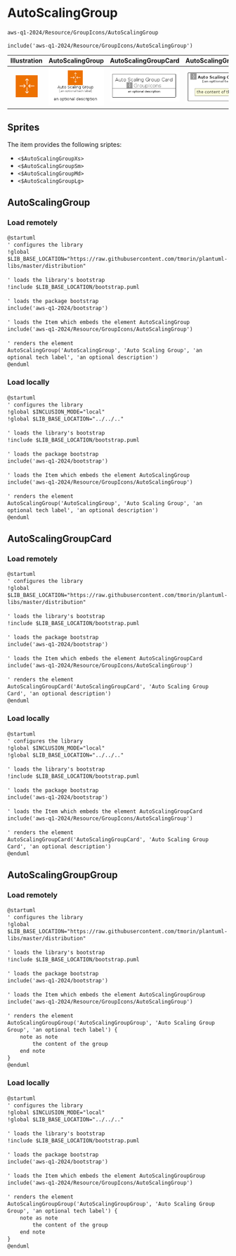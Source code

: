 # AutoScalingGroup


```text
aws-q1-2024/Resource/GroupIcons/AutoScalingGroup
```

```text
include('aws-q1-2024/Resource/GroupIcons/AutoScalingGroup')
```



| Illustration | AutoScalingGroup | AutoScalingGroupCard | AutoScalingGroupGroup |
| :---: | :---: | :---: | :---: |
| ![illustration for Illustration](../../../aws-q1-2024/Resource/GroupIcons/AutoScalingGroup.png) | ![illustration for AutoScalingGroup](../../../aws-q1-2024/Resource/GroupIcons/AutoScalingGroup.Local.png) | ![illustration for AutoScalingGroupCard](../../../aws-q1-2024/Resource/GroupIcons/AutoScalingGroupCard.Local.png) | ![illustration for AutoScalingGroupGroup](../../../aws-q1-2024/Resource/GroupIcons/AutoScalingGroupGroup.Local.png) |



## Sprites
The item provides the following sriptes:

- `<$AutoScalingGroupXs>`
- `<$AutoScalingGroupSm>`
- `<$AutoScalingGroupMd>`
- `<$AutoScalingGroupLg>`





## AutoScalingGroup

### Load remotely
```plantuml
@startuml
' configures the library
!global $LIB_BASE_LOCATION="https://raw.githubusercontent.com/tmorin/plantuml-libs/master/distribution"

' loads the library's bootstrap
!include $LIB_BASE_LOCATION/bootstrap.puml

' loads the package bootstrap
include('aws-q1-2024/bootstrap')

' loads the Item which embeds the element AutoScalingGroup
include('aws-q1-2024/Resource/GroupIcons/AutoScalingGroup')

' renders the element
AutoScalingGroup('AutoScalingGroup', 'Auto Scaling Group', 'an optional tech label', 'an optional description')
@enduml
```

### Load locally
```plantuml
@startuml
' configures the library
!global $INCLUSION_MODE="local"
!global $LIB_BASE_LOCATION="../../.."

' loads the library's bootstrap
!include $LIB_BASE_LOCATION/bootstrap.puml

' loads the package bootstrap
include('aws-q1-2024/bootstrap')

' loads the Item which embeds the element AutoScalingGroup
include('aws-q1-2024/Resource/GroupIcons/AutoScalingGroup')

' renders the element
AutoScalingGroup('AutoScalingGroup', 'Auto Scaling Group', 'an optional tech label', 'an optional description')
@enduml
```

## AutoScalingGroupCard

### Load remotely
```plantuml
@startuml
' configures the library
!global $LIB_BASE_LOCATION="https://raw.githubusercontent.com/tmorin/plantuml-libs/master/distribution"

' loads the library's bootstrap
!include $LIB_BASE_LOCATION/bootstrap.puml

' loads the package bootstrap
include('aws-q1-2024/bootstrap')

' loads the Item which embeds the element AutoScalingGroupCard
include('aws-q1-2024/Resource/GroupIcons/AutoScalingGroup')

' renders the element
AutoScalingGroupCard('AutoScalingGroupCard', 'Auto Scaling Group Card', 'an optional description')
@enduml
```

### Load locally
```plantuml
@startuml
' configures the library
!global $INCLUSION_MODE="local"
!global $LIB_BASE_LOCATION="../../.."

' loads the library's bootstrap
!include $LIB_BASE_LOCATION/bootstrap.puml

' loads the package bootstrap
include('aws-q1-2024/bootstrap')

' loads the Item which embeds the element AutoScalingGroupCard
include('aws-q1-2024/Resource/GroupIcons/AutoScalingGroup')

' renders the element
AutoScalingGroupCard('AutoScalingGroupCard', 'Auto Scaling Group Card', 'an optional description')
@enduml
```

## AutoScalingGroupGroup

### Load remotely
```plantuml
@startuml
' configures the library
!global $LIB_BASE_LOCATION="https://raw.githubusercontent.com/tmorin/plantuml-libs/master/distribution"

' loads the library's bootstrap
!include $LIB_BASE_LOCATION/bootstrap.puml

' loads the package bootstrap
include('aws-q1-2024/bootstrap')

' loads the Item which embeds the element AutoScalingGroupGroup
include('aws-q1-2024/Resource/GroupIcons/AutoScalingGroup')

' renders the element
AutoScalingGroupGroup('AutoScalingGroupGroup', 'Auto Scaling Group Group', 'an optional tech label') {
    note as note
        the content of the group
    end note
}
@enduml
```

### Load locally
```plantuml
@startuml
' configures the library
!global $INCLUSION_MODE="local"
!global $LIB_BASE_LOCATION="../../.."

' loads the library's bootstrap
!include $LIB_BASE_LOCATION/bootstrap.puml

' loads the package bootstrap
include('aws-q1-2024/bootstrap')

' loads the Item which embeds the element AutoScalingGroupGroup
include('aws-q1-2024/Resource/GroupIcons/AutoScalingGroup')

' renders the element
AutoScalingGroupGroup('AutoScalingGroupGroup', 'Auto Scaling Group Group', 'an optional tech label') {
    note as note
        the content of the group
    end note
}
@enduml
```

